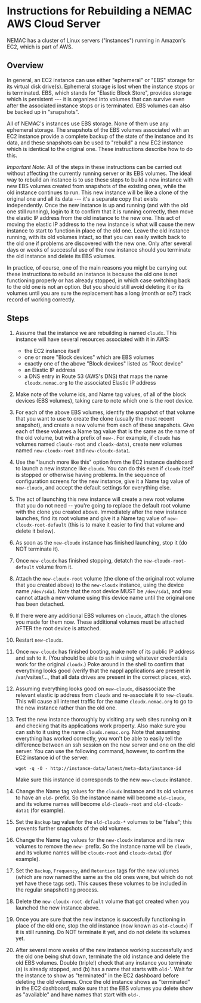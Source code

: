 Instructions for Rebuilding a NEMAC AWS Cloud Server
====================================================

NEMAC has a cluster of Linux servers ("instances") running in Amazon's
EC2, which is part of AWS.

Overview
--------

In general, an EC2 instance can use either "ephemeral" or "EBS"
storage for its virtual disk drive(s).  Ephemeral storage is lost when
the instance stops or is terminated.  EBS, which stands for "Elastic
Block Store", provides storage which is persistent --- it is organized
into volumes that can survive even after the associated instance stops
or is terminated.  EBS volumes can also be backed up in "snapshots".

All of NEMAC's instances use EBS storage.  None of them use any
ephemeral storage.  The snapshots of the EBS volumes associated with
an EC2 instance provide a complete backup of the state of the instance
and its data, and these snapshots can be used to "rebuild" a new EC2
instance which is identical to the original one.  These instructions
describe how to do this.

*Important Note:* All of the steps in these instructions can be
carried out without affecting the currently running server or its EBS
volumes.  The ideal way to rebuild an instance is to use these steps
to build a new instance with new EBS volumes created from snapshots of
the existing ones, while the old instance continues to run.  This new
instance will be like a clone of the original one and all its data ---
it's a separate copy that exists independently.  Once the new instance
is up and running (and with the old one still running), login to it to
confirm that it is running correctly, then move the elastic IP address
from the old instance to the new one.  This act of moving the elastic
IP address to the new instance is what will cause the new instance to
start to function in place of the old one. Leave the old instance
running, with its old volumes intact, so that you can easily switch
back to the old one if problems are discovered with the new one.  Only
after several days or weeks of successful use of the new instance
should you terminate the old instance and delete its EBS volumes.

In practice, of course, one of the main reasons you might be carrying
out these instructions to rebuild an instance is because the old one
is not functioning properly or has already stopped, in which case
switching back to the old one is not an option.  But you should still
avoid deleting it or its volumes until you are sure the replacement
has a long (month or so?) track record of working correctly.


Steps
-----

1. Assume that the instance we are rebuilding is named `cloudx`.
   This instance will have several resources associated with it
   in AWS:  

   * the EC2 instance itself
   * one or more "Block devices" which are EBS volumes
   * exactly one of the above "Block devices" listed as "Root device"
   * an Elastic IP address
   * a DNS entry in Route 53 (AWS's DNS) that maps the name `cloudx.nemac.org`
     to the associated Elastic IP address

1. Make note of the volume ids, and Name tag values, of all of the
   block devices (EBS volumes), taking care to note which one is the
   root device.
   
1. For each of the above EBS volumes, identify the snapshot of that
   volume that you want to use to create the clone (usually the most
   recent snapshot), and create a new volume from each of these
   snapshots.  Give each of these volumes a Name tag value that is the
   same as the name of the old volume, but with a prefix of `new-`.
   For example, if `cloudx` has volumes named `cloudx-root` and
   `cloudx-data1`, create new volumes named `new-cloudx-root` and
   `new-cloudx-data1`.
   
1. Use the "launch more like this" option from the EC2 instance
   dashboard to launch a new instance like `cloudx`.  You can do this
   even if `cloudx` itself is stopped or otherwise having problems.
   In the sequence of configuration screens for the new instance, give
   it a Name tag value of `new-cloudx`, and accept the default
   settings for everything else.

1. The act of launching this new instance will create a new root
   volume that you do not need -- you're going to replace the default
   root volume with the clone you created above.  Immediately after
   the new instance launches, find its root volume and give it a Name
   tag value of `new-cloudx-root-default` (this is to make it easier
   to find that volume and delete it below).
   
1. As soon as the `new-cloudx` instance has finished launching, stop it
   (do NOT terminate it).
   
1. Once `new-cloudx` has finished stopping, detatch the
   `new-cloudx-root-default` volume from it.
   
1. Attach the `new-cloudx-root` volume (the clone of the original root
   volume that you created above) to the `new-cloudx` instance, using
   the device name `/dev/sda1`.  Note that the root device MUST be
   `/dev/sda1`, and you cannot attach a new volume using this device
   name until the original one has been detached.
   
1. If there were any additional EBS volumes on `cloudx`, attach the
   clones you made for them now.  These additional volumes must be
   attached AFTER the root device is attached.
   
1. Restart `new-cloudx`.

1. Once `new-cloudx` has finished booting, make note of its public IP
   address and ssh to it.  (You should be able to ssh in using
   whatever credentials work for the original `cloudx`.)  Poke around
   in the shell to confirm that everything looks good (verify that the
   nappl applications are present in /var/vsites/..., that all data
   drives are present in the correct places, etc).
   
1. Assuming everything looks good on `new-cloudx`, disassociate the
   relevant elastic ip address from `cloudx` and re-associate it to
   `new-cloudx`.  This will cause all internet traffic for the name
   `cloudx.nemac.org` to go to the new instance rather than the old
   one.

1. Test the new instance thoroughly by visiting any web sites running
   on it and checking that its applications work property.  Also make
   sure you can ssh to it using the name `cloudx.nemac.org`.  Note
   that assuming everything has worked correctly, you won't be able to
   easily tell the difference between an ssh session on the new server
   and one on the old server.  You can use the following command,
   however, to confirm the EC2 instance id of the server:

       wget -q -O - http://instance-data/latest/meta-data/instance-id
       
   Make sure this instance id corresponds to the new `new-cloudx`
   instance.
   
1. Change the Name tag values for the `cloudx` instance and its old
   volumes to have an `old-` prefix.  So the instance name will become
   `old-cloudx`, and its volume names will become `old-cloudx-root`
   and `old-cloudx-data1` (for example).
   
1. Set the `Backup` tag value for the `old-cloudx-*` volumes to be
   "false"; this prevents further snapshots of the old volumes.
   
1. Change the Name tag values for the `new-cloudx` instance and its
   new volumes to remove the `new-` prefix.  So the instance name will
   be `cloudx`, and its volume names will be `cloudx-root` and
   `cloudx-data1` (for example).

1. Set the `Backup`, `Frequency`, and `Retention` tags for the new
   volumes (which are now named the same as the old ones were, but
   which do not yet have these tags set).  This causes these volumes
   to be included in the regular snapshotting process.
   
1. Delete the `new-cloudx-root-default` volume that got created when
   you launched the new instance above.
   
1. Once you are sure that the new instance is succesfully functioning
   in place of the old one, stop the old instance (now known as
   `old-cloudx`) if it is still running.  Do NOT terminate it yet, and
   do not delete its volumes yet.
   
1. After several more weeks of the new instance working successfully
   and the old one being shut down, terminate the old instance and
   delete the old EBS volumes.  Double (triple!) check that any
   instance you terminate (a) is already stopped, and (b) has a name
   that starts with `old-`'.  Wait for the instance to show as
   "terminated" in the EC2 dashboard before deleting the old volumes.
   Once the old instance shows as "terminated" in the EC2 dashboard,
   make sure that the EBS volumes you delete show as "available" and
   have names that start with `old-`.
